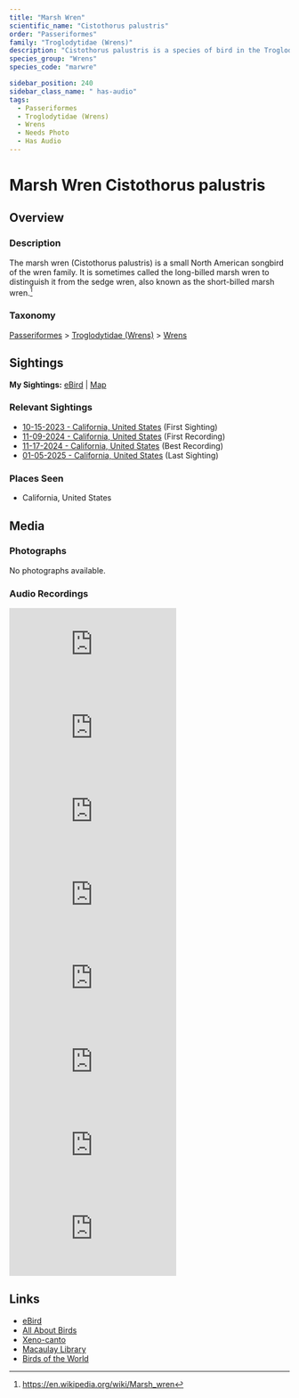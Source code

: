 ```yaml
---
title: "Marsh Wren"
scientific_name: "Cistothorus palustris"
order: "Passeriformes"
family: "Troglodytidae (Wrens)"
description: "Cistothorus palustris is a species of bird in the Troglodytidae (Wrens) family. It has been observed 17 times. It has been recorded."
species_group: "Wrens"
species_code: "marwre"

sidebar_position: 240
sidebar_class_name: " has-audio"
tags: 
  - Passeriformes
  - Troglodytidae (Wrens)
  - Wrens
  - Needs Photo
  - Has Audio
---
```


# Marsh Wren <span className='sci_name'>Cistothorus palustris</span>

## Overview

### Description
The marsh wren (Cistothorus palustris) is a small North American songbird of the wren family. It is sometimes called the long-billed marsh wren to distinguish it from the sedge wren, also known as the short-billed marsh wren.[^1]

[^1]: https://en.wikipedia.org/wiki/Marsh_wren

### Taxonomy
[Passeriformes](/tags/passeriformes) > [Troglodytidae (Wrens)](/tags/troglodytidae-wrens) > [Wrens](/tags/wrens)


## Sightings

**My Sightings:** [eBird](https://ebird.org/lifelist?r=world&time=life&spp=marwre) | [Map](/map?species_code=marwre)

### Relevant Sightings

* [10-15-2023 - California, United States](https://ebird.org/checklist/S152332833) (First Sighting)
* [11-09-2024 - California, United States](https://ebird.org/checklist/S202974271) (First Recording)
* [11-17-2024 - California, United States](https://ebird.org/checklist/S202811385) (Best Recording)
* [01-05-2025 - California, United States](https://ebird.org/checklist/S208150408) (Last Sighting)

### Places Seen

* California, United States



## Media
### Photographs
No photographs available.

### Audio Recordings
<iframe className="audio_iframe" src="https://macaulaylibrary.org/asset/626557615/embed" frameBorder="0" allowFullScreen></iframe>
<iframe className="audio_iframe" src="https://macaulaylibrary.org/asset/626447527/embed" frameBorder="0" allowFullScreen></iframe>
<iframe className="audio_iframe" src="https://macaulaylibrary.org/asset/626447916/embed" frameBorder="0" allowFullScreen></iframe>
<iframe className="audio_iframe" src="https://macaulaylibrary.org/asset/626618063/embed" frameBorder="0" allowFullScreen></iframe>
<iframe className="audio_iframe" src="https://macaulaylibrary.org/asset/626684671/embed" frameBorder="0" allowFullScreen></iframe>
<iframe className="audio_iframe" src="https://macaulaylibrary.org/asset/626684806/embed" frameBorder="0" allowFullScreen></iframe>
<iframe className="audio_iframe" src="https://macaulaylibrary.org/asset/626684953/embed" frameBorder="0" allowFullScreen></iframe>
<iframe className="audio_iframe" src="https://macaulaylibrary.org/asset/626917204/embed" frameBorder="0" allowFullScreen></iframe>

## Links
* [eBird](https://ebird.org/species/marwre) 
* [All About Birds](https://www.allaboutbirds.org/guide/marwre) 
* [Xeno-canto](https://www.xeno-canto.org/species/cistothorus-palustris) 
* [Macaulay Library](https://search.macaulaylibrary.org/catalog?taxonCode=marwre&sort=rating_rank_desc)
* [Birds of the World](https://birdsoftheworld.org/bow/species/marwre)
